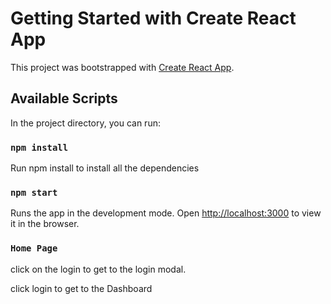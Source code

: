 # Getting Started with Create React App

This project was bootstrapped with [Create React App](https://github.com/facebook/create-react-app).

## Available Scripts

In the project directory, you can run:

### `npm install`
Run npm install to install all the dependencies

### `npm start`

Runs the app in the development mode.
Open [http://localhost:3000](http://localhost:3000) to view it in the browser.

### `Home Page`

click on the login to get to the login modal.

click login to get to the Dashboard

